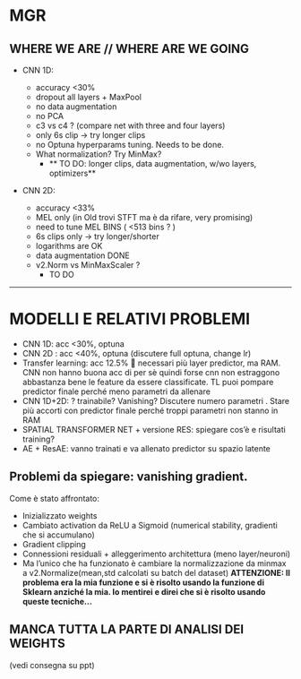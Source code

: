 # MGR 
## WHERE WE ARE // WHERE ARE WE GOING

* CNN 1D: 
	- accuracy <30%
	- dropout all layers + MaxPool
	- no data augmentation
	- no PCA
	- c3 vs c4 ? (compare net with three and four layers)
	- only 6s clip -> try longer clips
	- no Optuna hyperparams tuning. Needs to be done.
	- What normalization? Try MinMax?
        - ** TO DO: longer clips, data augmentation, w/wo layers, optimizers**

* CNN 2D:
	- accuracy <33%
	- MEL only (in Old trovi STFT ma è da rifare, very promising)
	- need to tune MEL BINS ( <513 bins ? )
	- 6s clips only -> try longer/shorter
	- logarithms are OK
	- data augmentation DONE
	- v2.Norm vs MinMaxScaler ? 
		-  TO DO 




-----------------------------------------------
# MODELLI E RELATIVI PROBLEMI


-	CNN 1D: acc <30%,  optuna
-	CNN 2D : acc <40%, optuna (discutere full optuna, change lr)
-	Transfer learning: acc 12.5%  necessari più layer predictor, ma RAM. CNN non hanno buona acc di per sè quindi forse cnn non estraggono abbastanza bene le feature da essere classificate. TL puoi pompare predictor finale perché meno parametri da allenare
-	CNN 1D+2D: ? trainabile? Vanishing? Discutere numero parametri . Stare più accorti con predictor finale perché troppi parametri non stanno in RAM
-	SPATIAL TRANSFORMER NET + versione RES: spiegare cos’è e risultati training?
-	AE + ResAE: vanno trainati e va allenato predictor su spazio latente

## Problemi da spiegare: vanishing gradient.
Come è stato affrontato:
-	Inizializzato weights
-	Cambiato activation da ReLU a Sigmoid (numerical stability, gradienti che si accumulano)
-	Gradient clipping
-	Connessioni residuali + alleggerimento architettura (meno layer/neuroni)
-	Ma l’unico che ha funzionato è cambiare la normalizzazione da minmax a v2.Normalize(mean,std calcolati su batch del dataset)
**ATTENZIONE: Il problema era la mia funzione e si è risolto usando la funzione di Sklearn anziché la mia. Io mentirei e direi che si è risolto usando queste tecniche...**

## MANCA TUTTA LA PARTE DI ANALISI DEI WEIGHTS 
(vedi consegna su ppt)
